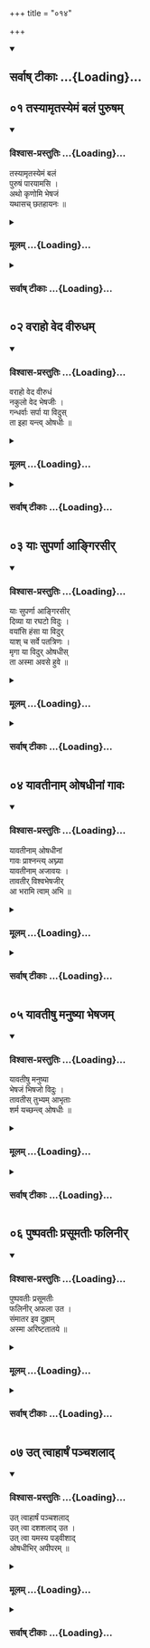 +++
title = "०१४"

+++

<div class="js_include" newlevelforh1="6" title="सर्वाष् टीकाः" unfilled url="/vedAH/atharva/paippalAdam/saMhitA/sarvASh_TIkAH/16/014/_index.md">
<details open><summary><h2>सर्वाष् टीकाः ...{Loading}...</h2></summary>
</details>
</div>


## ०१ तस्यामृतस्येमं बलं पुरुषम्
<div class="js_include" newlevelforh1="6" title="विश्वास-प्रस्तुतिः" unfilled url="/vedAH/atharva/paippalAdam/saMhitA/vishvAsa-prastutiH/16/014/01_tasyAmRtasyemaM_balaM_puruSham.md">
<details open><summary><h3>विश्वास-प्रस्तुतिः ...{Loading}...</h3></summary>

तस्यामृतस्येमं बलं  
पुरुषं पारयामसि ।  
अथो कृणोमि भेषजं  
यथासच् छतहायनः ॥
</details>
</div>
<div class="js_include collapsed" newlevelforh1="6" title="मूलम्" unfilled url="/vedAH/atharva/paippalAdam/saMhitA/mUlam/16/014/01_tasyAmRtasyemaM_balaM_puruSham.md">
<details><summary><h3>मूलम् ...{Loading}...</h3></summary>
<details><summary>मूलम् (GR)</summary>

तस्यामृतस्येमं बलं  
पुरुषं पारयामसि ।  
अथो कृणोमि भेषजं  
यथासच् छतहायनः ॥
</details>
</details>
</div>
<div class="js_include collapsed" newlevelforh1="6" title="सर्वाष् टीकाः" unfilled url="/vedAH/atharva/paippalAdam/saMhitA/sarvASh_TIkAH/16/014/01_tasyAmRtasyemaM_balaM_puruSham.md">
<details><summary><h3>सर्वाष् टीकाः ...{Loading}...</h3></summary>
</details>
</div>

## ०२ वराहो वेद वीरुधम्
<div class="js_include" newlevelforh1="6" title="विश्वास-प्रस्तुतिः" unfilled url="/vedAH/atharva/paippalAdam/saMhitA/vishvAsa-prastutiH/16/014/02_varAho_veda_vIrudham.md">
<details open><summary><h3>विश्वास-प्रस्तुतिः ...{Loading}...</h3></summary>

वराहो वेद वीरुधं  
नकुलो वेद भेषजीः ।  
गन्धर्वाः सर्पा या विदुस्  
ता इहा यन्त्व् ओषधीः ॥
</details>
</div>
<div class="js_include collapsed" newlevelforh1="6" title="मूलम्" unfilled url="/vedAH/atharva/paippalAdam/saMhitA/mUlam/16/014/02_varAho_veda_vIrudham.md">
<details><summary><h3>मूलम् ...{Loading}...</h3></summary>
<details><summary>मूलम् (GR)</summary>

वराहो वेद वीरुधं  
नकुलो वेद भेषजीः ।  
गन्धर्वाः सर्पा या विदुस्  
ता इहा यन्त्व् ओषधीः ॥
</details>
</details>
</div>
<div class="js_include collapsed" newlevelforh1="6" title="सर्वाष् टीकाः" unfilled url="/vedAH/atharva/paippalAdam/saMhitA/sarvASh_TIkAH/16/014/02_varAho_veda_vIrudham.md">
<details><summary><h3>सर्वाष् टीकाः ...{Loading}...</h3></summary>
</details>
</div>

## ०३ याः सुपर्णा आङ्गिरसीर्
<div class="js_include" newlevelforh1="6" title="विश्वास-प्रस्तुतिः" unfilled url="/vedAH/atharva/paippalAdam/saMhitA/vishvAsa-prastutiH/16/014/03_yAH_suparNA_AngirasIr.md">
<details open><summary><h3>विश्वास-प्रस्तुतिः ...{Loading}...</h3></summary>

याः सुपर्णा आङ्गिरसीर्  
दिव्या या रघटो विदुः ।  
वयांसि हंसा या विदुर्  
याश् च सर्वे पतत्रिणः ।  
मृगा या विदुर् ओषधीस्  
ता अस्मा अवसे हुवे ॥
</details>
</div>
<div class="js_include collapsed" newlevelforh1="6" title="मूलम्" unfilled url="/vedAH/atharva/paippalAdam/saMhitA/mUlam/16/014/03_yAH_suparNA_AngirasIr.md">
<details><summary><h3>मूलम् ...{Loading}...</h3></summary>
<details><summary>मूलम् (GR)</summary>

याः सुपर्णा आङ्गिरसीर्  
दिव्या या रघटो विदुः ।  
वयांसि हंसा या विदुर्  
याश् च सर्वे पतत्रिणः ।  
मृगा या विदुर् ओषधीस्  
ता अस्मा अवसे हुवे ॥
</details>
</details>
</div>
<div class="js_include collapsed" newlevelforh1="6" title="सर्वाष् टीकाः" unfilled url="/vedAH/atharva/paippalAdam/saMhitA/sarvASh_TIkAH/16/014/03_yAH_suparNA_AngirasIr.md">
<details><summary><h3>सर्वाष् टीकाः ...{Loading}...</h3></summary>
</details>
</div>

## ०४ यावतीनाम् ओषधीनां गावः
<div class="js_include" newlevelforh1="6" title="विश्वास-प्रस्तुतिः" unfilled url="/vedAH/atharva/paippalAdam/saMhitA/vishvAsa-prastutiH/16/014/04_yAvatInAm_oShadhInAM_gAvaH.md">
<details open><summary><h3>विश्वास-प्रस्तुतिः ...{Loading}...</h3></summary>

यावतीनाम् ओषधीनां  
गावः प्राश्नन्त्य् अघ्न्या  
यावतीनाम् अजावयः ।  
तावतीर् विश्वभेषजीर्  
आ भरामि त्वाम् अभि ॥
</details>
</div>
<div class="js_include collapsed" newlevelforh1="6" title="मूलम्" unfilled url="/vedAH/atharva/paippalAdam/saMhitA/mUlam/16/014/04_yAvatInAm_oShadhInAM_gAvaH.md">
<details><summary><h3>मूलम् ...{Loading}...</h3></summary>
<details><summary>मूलम् (GR)</summary>

यावतीनाम् ओषधीनां  
गावः प्राश्नन्त्य् अघ्न्या  
यावतीनाम् अजावयः ।  
तावतीर् विश्वभेषजीर्  
आ भरामि त्वाम् अभि ॥
</details>
</details>
</div>
<div class="js_include collapsed" newlevelforh1="6" title="सर्वाष् टीकाः" unfilled url="/vedAH/atharva/paippalAdam/saMhitA/sarvASh_TIkAH/16/014/04_yAvatInAm_oShadhInAM_gAvaH.md">
<details><summary><h3>सर्वाष् टीकाः ...{Loading}...</h3></summary>
</details>
</div>

## ०५ यावतीषु मनुष्या भेषजम्
<div class="js_include" newlevelforh1="6" title="विश्वास-प्रस्तुतिः" unfilled url="/vedAH/atharva/paippalAdam/saMhitA/vishvAsa-prastutiH/16/014/05_yAvatIShu_manuShyA_bheShajam.md">
<details open><summary><h3>विश्वास-प्रस्तुतिः ...{Loading}...</h3></summary>

यावतीषु मनुष्या  
भेषजं भिषजो विदुः ।  
तावतीस् तुभ्यम् आभृताः  
शर्म यच्छन्त्व् ओषधीः ॥
</details>
</div>
<div class="js_include collapsed" newlevelforh1="6" title="मूलम्" unfilled url="/vedAH/atharva/paippalAdam/saMhitA/mUlam/16/014/05_yAvatIShu_manuShyA_bheShajam.md">
<details><summary><h3>मूलम् ...{Loading}...</h3></summary>
<details><summary>मूलम् (GR)</summary>

यावतीषु मनुष्या  
भेषजं भिषजो विदुः ।  
तावतीस् तुभ्यम् आभृताः  
शर्म यच्छन्त्व् ओषधीः ॥
</details>
</details>
</div>
<div class="js_include collapsed" newlevelforh1="6" title="सर्वाष् टीकाः" unfilled url="/vedAH/atharva/paippalAdam/saMhitA/sarvASh_TIkAH/16/014/05_yAvatIShu_manuShyA_bheShajam.md">
<details><summary><h3>सर्वाष् टीकाः ...{Loading}...</h3></summary>
</details>
</div>

## ०६ पुष्पवतीः प्रसूमतीः फलिनीर्
<div class="js_include" newlevelforh1="6" title="विश्वास-प्रस्तुतिः" unfilled url="/vedAH/atharva/paippalAdam/saMhitA/vishvAsa-prastutiH/16/014/06_puShpavatIH_prasUmatIH_phalinIr.md">
<details open><summary><h3>विश्वास-प्रस्तुतिः ...{Loading}...</h3></summary>

पुष्पवतीः प्रसूमतीः  
फलिनीर् अफला उत ।  
संमातर इव दुह्राम्  
अस्मा अरिष्टतातये ॥
</details>
</div>
<div class="js_include collapsed" newlevelforh1="6" title="मूलम्" unfilled url="/vedAH/atharva/paippalAdam/saMhitA/mUlam/16/014/06_puShpavatIH_prasUmatIH_phalinIr.md">
<details><summary><h3>मूलम् ...{Loading}...</h3></summary>
<details><summary>मूलम् (GR)</summary>

पुष्पवतीः प्रसूमतीः  
फलिनीर् अफला उत ।  
संमातर इव दुह्राम्  
अस्मा अरिष्टतातये ॥
</details>
</details>
</div>
<div class="js_include collapsed" newlevelforh1="6" title="सर्वाष् टीकाः" unfilled url="/vedAH/atharva/paippalAdam/saMhitA/sarvASh_TIkAH/16/014/06_puShpavatIH_prasUmatIH_phalinIr.md">
<details><summary><h3>सर्वाष् टीकाः ...{Loading}...</h3></summary>
</details>
</div>

## ०७ उत् त्वाहार्षं पञ्चशलाद्
<div class="js_include" newlevelforh1="6" title="विश्वास-प्रस्तुतिः" unfilled url="/vedAH/atharva/paippalAdam/saMhitA/vishvAsa-prastutiH/16/014/07_ut_tvAhArShaM_panchashalAd.md">
<details open><summary><h3>विश्वास-प्रस्तुतिः ...{Loading}...</h3></summary>

उत् त्वाहार्षं पञ्चशलाद्  
उत् त्वा दशशलाद् उत ।  
उत् त्वा यमस्य पड्वीशाद्  
ओषधीभिर् अपीपरम् ॥
</details>
</div>
<div class="js_include collapsed" newlevelforh1="6" title="मूलम्" unfilled url="/vedAH/atharva/paippalAdam/saMhitA/mUlam/16/014/07_ut_tvAhArShaM_panchashalAd.md">
<details><summary><h3>मूलम् ...{Loading}...</h3></summary>
<details><summary>मूलम् (GR)</summary>

उत् त्वाहार्षं पञ्चशलाद्  
उत् त्वा दशशलाद् उत ।  
उत् त्वा यमस्य पड्वीशाद्  
ओषधीभिर् अपीपरम् ॥
</details>
</details>
</div>
<div class="js_include collapsed" newlevelforh1="6" title="सर्वाष् टीकाः" unfilled url="/vedAH/atharva/paippalAdam/saMhitA/sarvASh_TIkAH/16/014/07_ut_tvAhArShaM_panchashalAd.md">
<details><summary><h3>सर्वाष् टीकाः ...{Loading}...</h3></summary>
</details>
</div>